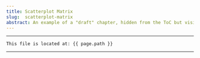```yaml
---
title: Scatterplot Matrix
slug:  scatterplot-matrix
abstract: An example of a "draft" chapter, hidden from the ToC but visible in the outline.
---
```



---
```
This file is located at: {{ page.path }}
```
---



